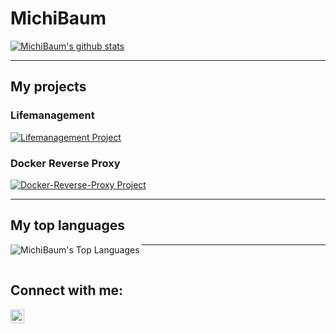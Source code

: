 # MichiBaum

[![MichiBaum's github stats](https://github-readme-stats.vercel.app/api?username=MichiBaum&count_private=true&show_icons=true&theme=great-gatsby)](https://github.com/MichiBaum/github-readme-stats)

---

## My projects

### Lifemanagement

[![Lifemanagement Project](https://github-readme-stats.vercel.app/api/pin/?username=MichiBaum&repo=lifemanagement&show_owner=true)](https://github.com/Michibaum/lifemanagement)

### Docker Reverse Proxy

[![Docker-Reverse-Proxy Project](https://github-readme-stats.vercel.app/api/pin/?username=MichiBaum&repo=docker-reverse-proxy&show_owner=true)](https://github.com/Michibaum/docker-reverse-proxy)

---

## My top languages

<img align="left" alt="MichiBaum's Top Languages" src="https://github-readme-stats.vercel.app/api/top-langs/?username=MichiBaum&hide_border=true" />

---

</br>

## Connect with me:

[<img align="left" alt="stefanninkovic | LinkedIn" width="22px" src="https://cdn.jsdelivr.net/npm/simple-icons@3.0.1/icons/linkedin.svg" />](https://www.linkedin.com/in/michael-baumberger-a06306198/)